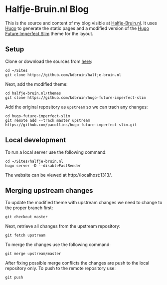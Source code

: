 # Halfje-Bruin.nl Blog

This is the source and content of my blog visible at [Halfje-Bruin.nl](https://halfje-bruin.nl). It uses [Hugo](https://gohugo.io/) to generate the static pages and a modified version of the [Hugo Future Imperfect Slim](https://github.com/pacollins/hugo-future-imperfect-slim) theme for the layout.

## Setup

Clone or download the sources from [here](https://github.com/kdbruin/halfje-bruin.nl):

```shell
cd ~/Sites
git clone https://github.com/kdbruin/halfje-bruin.nl
```

Next, add the modified theme:

```shell
cd halfje-bruin.nl/themes
git clone https://github.com/kdbruin/hugo-future-imperfect-slim
```

Add the original repository as `upstream` so we can trach any changes:

```shell
cd hugo-future-imperfect-slim
git remote add --track master upstream https://github.com/pacollins/hugo-future-imperfect-slim.git
```

## Local development

To run a local server use the following command:

```shell
cd ~/Sites/halfje-bruin.nl
hugo server -D --disableFastRender
```

The website can be viewed at http://localhost:1313/.

## Merging upstream changes

To update the modified theme with upstream changes we need to change to the proper branch first:

```shell
git checkout master
```

Next, retrieve all changes from the upstream repository:

```shell
git fetch upstream
```

To merge the changes use the following command:

```shell
git merge upstream/master
```

After fixing possible merge conflicts the changes are push to the local repository only. To push to the remote repository use:

```shell
git push
```

